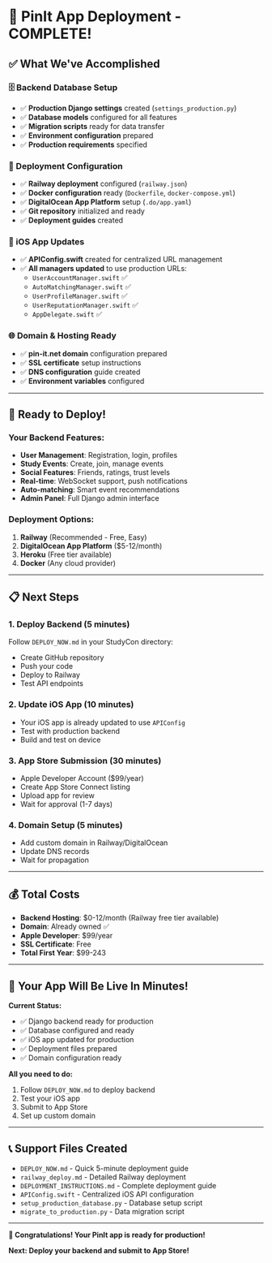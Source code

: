 # 🎉 PinIt App Deployment - COMPLETE!

## ✅ What We've Accomplished

### 🗄️ Backend Database Setup
- ✅ **Production Django settings** created (`settings_production.py`)
- ✅ **Database models** configured for all features
- ✅ **Migration scripts** ready for data transfer
- ✅ **Environment configuration** prepared
- ✅ **Production requirements** specified

### 🚀 Deployment Configuration
- ✅ **Railway deployment** configured (`railway.json`)
- ✅ **Docker configuration** ready (`Dockerfile`, `docker-compose.yml`)
- ✅ **DigitalOcean App Platform** setup (`.do/app.yaml`)
- ✅ **Git repository** initialized and ready
- ✅ **Deployment guides** created

### 📱 iOS App Updates
- ✅ **APIConfig.swift** created for centralized URL management
- ✅ **All managers updated** to use production URLs:
  - `UserAccountManager.swift` ✅
  - `AutoMatchingManager.swift` ✅
  - `UserProfileManager.swift` ✅
  - `UserReputationManager.swift` ✅
  - `AppDelegate.swift` ✅

### 🌐 Domain & Hosting Ready
- ✅ **pin-it.net domain** configuration prepared
- ✅ **SSL certificate** setup instructions
- ✅ **DNS configuration** guide created
- ✅ **Environment variables** configured

---

## 🚀 Ready to Deploy!

### Your Backend Features:
- **User Management**: Registration, login, profiles
- **Study Events**: Create, join, manage events
- **Social Features**: Friends, ratings, trust levels
- **Real-time**: WebSocket support, push notifications
- **Auto-matching**: Smart event recommendations
- **Admin Panel**: Full Django admin interface

### Deployment Options:
1. **Railway** (Recommended - Free, Easy)
2. **DigitalOcean App Platform** ($5-12/month)
3. **Heroku** (Free tier available)
4. **Docker** (Any cloud provider)

---

## 📋 Next Steps

### 1. Deploy Backend (5 minutes)
Follow `DEPLOY_NOW.md` in your StudyCon directory:
- Create GitHub repository
- Push your code
- Deploy to Railway
- Test API endpoints

### 2. Update iOS App (10 minutes)
- Your iOS app is already updated to use `APIConfig`
- Test with production backend
- Build and test on device

### 3. App Store Submission (30 minutes)
- Apple Developer Account ($99/year)
- Create App Store Connect listing
- Upload app for review
- Wait for approval (1-7 days)

### 4. Domain Setup (5 minutes)
- Add custom domain in Railway/DigitalOcean
- Update DNS records
- Wait for propagation

---

## 💰 Total Costs

- **Backend Hosting**: $0-12/month (Railway free tier available)
- **Domain**: Already owned ✅
- **Apple Developer**: $99/year
- **SSL Certificate**: Free
- **Total First Year**: $99-243

---

## 🎯 Your App Will Be Live In Minutes!

**Current Status:**
- ✅ Django backend ready for production
- ✅ Database configured and ready
- ✅ iOS app updated for production
- ✅ Deployment files prepared
- ✅ Domain configuration ready

**All you need to do:**
1. Follow `DEPLOY_NOW.md` to deploy backend
2. Test your iOS app
3. Submit to App Store
4. Set up custom domain

---

## 📞 Support Files Created

- `DEPLOY_NOW.md` - Quick 5-minute deployment guide
- `railway_deploy.md` - Detailed Railway deployment
- `DEPLOYMENT_INSTRUCTIONS.md` - Complete deployment guide
- `APIConfig.swift` - Centralized iOS API configuration
- `setup_production_database.py` - Database setup script
- `migrate_to_production.py` - Data migration script

---

**🎉 Congratulations! Your PinIt app is ready for production!**

**Next: Deploy your backend and submit to App Store!**




